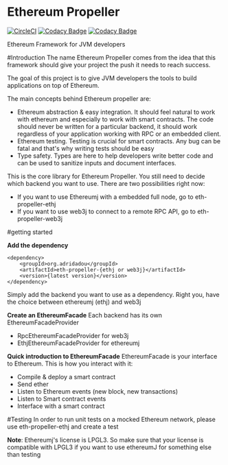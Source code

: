 # Ethereum Propeller

[![CircleCI](https://circleci.com/gh/adridadou/eth-contract-api/tree/develop.svg?style=svg)](https://circleci.com/gh/adridadou/eth-propeller-core/tree/develop)
[![Codacy Badge](https://api.codacy.com/project/badge/Grade/f625f0b84618480d84f90ae4a3ff8536)](https://www.codacy.com/app/Adridadou/eth-propeller-core?utm_source=github.com&amp;utm_medium=referral&amp;utm_content=adridadou/eth-propeller-core&amp;utm_campaign=Badge_Grade)
[![Codacy Badge](https://api.codacy.com/project/badge/Coverage/f625f0b84618480d84f90ae4a3ff8536)](https://www.codacy.com/app/Adridadou/eth-propeller-core?utm_source=github.com&utm_medium=referral&utm_content=adridadou/eth-propeller-core&utm_campaign=Badge_Coverage)

Ethereum Framework for JVM developers

#Introduction
The name Ethereum Propeller comes from the idea that this framework should give your project the push it needs to reach success.

The goal of this project is to give JVM developers the tools to build applications on top of Ethereum.

The main concepts behind Ethereum propeller are:

* Ethereum abstraction & easy integration. It should feel natural to work with ethereum and especially to work with smart contracts. The code should never be written for a particular backend, it should work regardless of your application working with RPC or an embedded client.
* Ethereum testing. Testing is crucial for smart contracts. Any bug can be fatal and that's why writing tests should be easy
* Type safety. Types are here to help developers write better code and can be used to sanitize inputs and document interfaces. 

This is the core library for Ethereum Propeller.
You still need to decide which backend you want to use. There are two possibilities right now:
* If you want to use Ethereumj with a embedded full node, go to eth-propeller-ethj
* If you want to use web3j to connect to a remote RPC API, go to eth-propeller-web3j

#getting started

**Add the dependency**
```
<dependency>
    <groupId>org.adridadou</groupId>
    <artifactId>eth-propeller-{ethj or web3j}</artifactId>
    <version>{latest version}</version>
</dependency>
```

Simply add the backend you want to use as a dependency. Right you, have the choice between ethereumj (ethj) and web3j

**Create an EthereumFacade**
Each backend has its own EthereumFacadeProvider
- RpcEthereumFacadeProvider for web3j
- EthjEthereumFacadeProvider for ethereumj

**Quick introduction to EthereumFacade**
EthereumFacade is your interface to Ethereum. This is how you interact with it:
- Compile & deploy a smart contract
- Send ether
- Listen to Ethereum events (new block, new transactions)
- Listen to Smart contract events
- Interface with a smart contract


#Testing
In order to run unit tests on a mocked Ethereum network, please use eth-propeller-ethj and create a test


**Note**: Ethereumj's license is LPGL3. So make sure that your license is compatible with LPGL3 if you want to use ethereumJ for something else than testing
